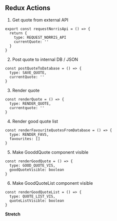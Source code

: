## Redux Actions

1. Get quote from external API
```
export const requestNorrisApi = () => {
  return {
    type: REQUEST_NORRIS_API
    currentQuote: ''
  }
}
```

2. Post quote to internal DB / JSON
```
const postQuoteToDatabase = () => {
  type: SAVE_QUOTE,
  currentQuote: ''
}
```

3. Render quote
```
const renderQuote = () => {
  type: RENDER_QUOTE,
  currentquote: ''
}
```

4. Render good quote list
```
const renderFavouriteQuotesFromDatabase = () => {
  type: RENDER_FAVS,
  favourites: []
}
```

5. Make GooddQuote component visible
```
const renderGoodQuote = () => {
  type: GOOD_QUOTE_VIS,
  goodQuoteVisible: boolean
}
```

6. Make GoodQuoteList component visible
```
const renderGoodQuoteList = () => {
  type: QUOTE_LIST_VIS,
  quoteListVisible: boolean
}
```

**Stretch**